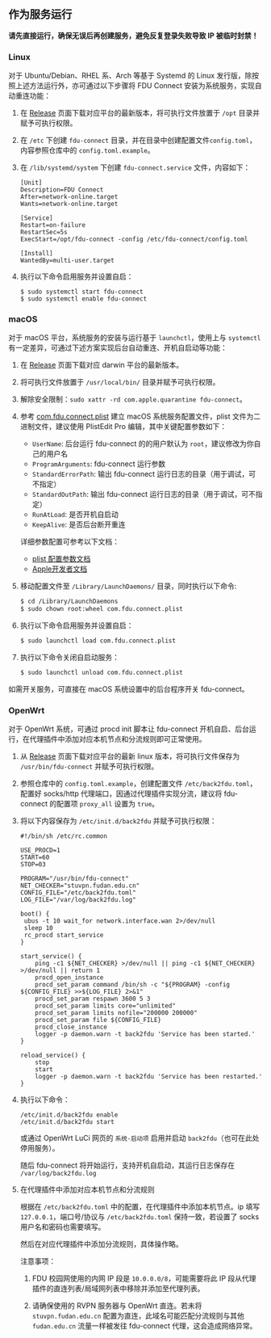 ## 作为服务运行

**请先直接运行，确保无误后再创建服务，避免反复登录失败导致 IP 被临时封禁！**

### Linux

对于 Ubuntu/Debian、RHEL 系、Arch 等基于 Systemd 的 Linux 发行版，除按照上述方法运行外，亦可通过以下步骤将 FDU Connect 安装为系统服务，实现自动重连功能：

1. 在 [Release](https://github.com/akirasalvare/fdu-connect/releases) 页面下载对应平台的最新版本，将可执行文件放置于 `/opt` 目录并赋予可执行权限。

2. 在 `/etc` 下创建 `fdu-connect` 目录，并在目录中创建配置文件`config.toml`，内容参照仓库中的 `config.toml.example`。

3. 在 `/lib/systemd/system` 下创建 `fdu-connect.service` 文件，内容如下：

   ```
   [Unit]
   Description=FDU Connect
   After=network-online.target
   Wants=network-online.target
   
   [Service]
   Restart=on-failure
   RestartSec=5s
   ExecStart=/opt/fdu-connect -config /etc/fdu-connect/config.toml
   
   [Install]
   WantedBy=multi-user.target
   ```

4. 执行以下命令启用服务并设置自启：
   ```
   $ sudo systemctl start fdu-connect
   $ sudo systemctl enable fdu-connect
   ```
   
### macOS

对于 macOS 平台，系统服务的安装与运行基于 `launchctl`，使用上与 `systemctl` 有一定差异，可通过下述方案实现后台自动重连、开机自启动等功能：

1. 在 [Release](https://github.com/akirasalvare/fdu-connect/releases) 页面下载对应 darwin 平台的最新版本。

2. 将可执行文件放置于 `/usr/local/bin/` 目录并赋予可执行权限。

3. 解除安全限制：`sudo xattr -rd com.apple.quarantine fdu-connect`。

4. 参考 [com.fdu.connect.plist](com.fdu.connect.plist) 建立 macOS 系统服务配置文件，plist 文件为二进制文件，建议使用 PlistEdit Pro 编辑，其中关键配置参数如下：

    + `UserName`: 后台运行 fdu-connect 的的用户默认为 `root`，建议修改为你自己的用户名
    + `ProgramArguments`: fdu-connect 运行参数
    + `StandardErrorPath`: 输出 fdu-connect 运行日志的目录（用于调试，可不指定）
    + `StandardOutPath`: 输出 fdu-connect 运行日志的目录（用于调试，可不指定）
    + `RunAtLoad`: 是否开机自启动
    + `KeepAlive`: 是否后台断开重连

   详细参数配置可参考以下文档：

    + [plist 配置参数文档](https://keith.github.io/xcode-man-pages/launchd.plist.5.html#OnDemand)
    + [Apple开发者文档](https://developer.apple.com/library/archive/documentation/MacOSX/Conceptual/BPSystemStartup/Chapters/Introduction.html#//apple_ref/doc/uid/10000172i-SW1-SW1)

5. 移动配置文件至 `/Library/LaunchDaemons/` 目录，同时执行以下命令:
   ```zsh
   $ cd /Library/LaunchDaemons
   $ sudo chown root:wheel com.fdu.connect.plist
   ```

6. 执行以下命令启用服务并设置自启：
   ```zsh
   $ sudo launchctl load com.fdu.connect.plist
   ```

7. 执行以下命令关闭自启动服务：
   ```zsh
   $ sudo launchctl unload com.fdu.connect.plist
   ```

如需开关服务，可直接在 macOS 系统设置中的后台程序开关 fdu-connect。

### OpenWrt

对于 OpenWrt 系统，可通过 procd init 脚本让 fdu-connect 开机自启、后台运行，在代理插件中添加对应本机节点和分流规则即可正常使用。

1. 从 [Release](https://github.com/akirasalvare/fdu-connect/releases) 页面下载对应平台的最新 linux 版本，将可执行文件保存为 `/usr/bin/fdu-connect` 并赋予可执行权限。

2. 参照仓库中的 `config.toml.example`，创建配置文件 `/etc/back2fdu.toml`，配置好 socks/http 代理端口，因通过代理插件实现分流，建议将 fdu-connect 的配置项 `proxy_all` 设置为 `true`。

3. 将以下内容保存为 `/etc/init.d/back2fdu` 并赋予可执行权限：

   ```shell
   #!/bin/sh /etc/rc.common
   
   USE_PROCD=1
   START=60
   STOP=03
   
   PROGRAM="/usr/bin/fdu-connect"
   NET_CHECKER="stuvpn.fudan.edu.cn"
   CONFIG_FILE="/etc/back2fdu.toml"
   LOG_FILE="/var/log/back2fdu.log"
   
   boot() {
   	ubus -t 10 wait_for network.interface.wan 2>/dev/null
   	sleep 10
   	rc_procd start_service
   }
   
   start_service() {
       ping -c1 ${NET_CHECKER} >/dev/null || ping -c1 ${NET_CHECKER} >/dev/null || return 1
       procd_open_instance
       procd_set_param command /bin/sh -c "${PROGRAM} -config ${CONFIG_FILE} >>${LOG_FILE} 2>&1"
       procd_set_param respawn 3600 5 3
       procd_set_param limits core="unlimited"
       procd_set_param limits nofile="200000 200000"
       procd_set_param file ${CONFIG_FILE}
       procd_close_instance
       logger -p daemon.warn -t back2fdu 'Service has been started.'
   }
   
   reload_service() {
       stop
       start
       logger -p daemon.warn -t back2fdu 'Service has been restarted.'
   }
   ```

4. 执行以下命令：

   ```shell
   /etc/init.d/back2fdu enable
   /etc/init.d/back2fdu start
   ```

   或通过 OpenWrt LuCi 网页的 `系统-启动项` 启用并启动 `back2fdu`（也可在此处停用服务）。

   随后 fdu-connect 将开始运行，支持开机自启动，其运行日志保存在 `/var/log/back2fdu.log`

5. 在代理插件中添加对应本机节点和分流规则

   根据在 `/etc/back2fdu.toml` 中的配置，在代理插件中添加本机节点。ip 填写 `127.0.0.1`，端口号/协议与 `/etc/back2fdu.toml` 保持一致，若设置了 socks 用户名和密码也需要填写。

   然后在对应代理插件中添加分流规则，具体操作略。

   注意事项：

    1. FDU 校园网使用的内网 IP 段是 `10.0.0.0/8`，可能需要将此 IP 段从代理插件的直连列表/局域网列表中移除并添加至代理列表。

    2. 请确保使用的 RVPN 服务器与 OpenWrt 直连。若未将 `stuvpn.fudan.edu.cn` 配置为直连，此域名可能匹配分流规则与其他 `fudan.edu.cn` 流量一样被发往 fdu-connect 代理，这会造成网络异常。